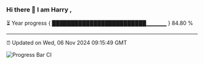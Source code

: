### Hi there 👋 I am Harry , 

⏳ Year progress { █████████████████████████▁▁▁▁▁ } 84.80 %

---

⏰ Updated on Wed, 06 Nov 2024 09:15:49 GMT

![Progress Bar CI](https://github.com/duykhang68/duykhang68/workflows/Progress%20Bar%20CI/badge.svg)

